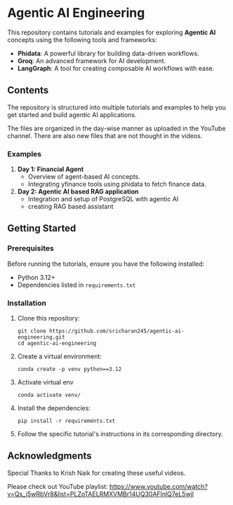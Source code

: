 # Agentic AI Engineering

This repository contains tutorials and examples for exploring **Agentic AI** concepts using the following tools and frameworks:  
- **Phidata**: A powerful library for building data-driven workflows.  
- **Groq**: An advanced framework for AI development.  
- **LangGraph**: A tool for creating composable AI workflows with ease.




## Contents
The repository is structured into multiple tutorials and examples to help you get started and build agentic AI applications. 

The files are organized in the day-wise manner as uploaded in the YouTube channel. There are also new files that are not thought in the videos.

### Examples
1. **Day 1: Financial Agent**  
   - Overview of agent-based AI concepts.  
   - Integrating yfinance tools using phidata to fetch finance data.  
2. **Day 2: Agentic AI based RAG application**
    - Integration and setup of PostgreSQL with agentic AI
    - creating RAG based assistant


## Getting Started

### Prerequisites
Before running the tutorials, ensure you have the following installed:  
- Python 3.12+  
- Dependencies listed in `requirements.txt`  

### Installation
1. Clone this repository:  
   ```
   git clone https://github.com/sricharan245/agentic-ai-engineering.git
   cd agentic-ai-engineering
   ```
2. Create a virtual environment:
    ```
    conda create -p venv python==3.12
    ```
3. Activate virtual env
    ```
    conda activate venv/
    ```
4. Install the dependencies:
    ```
    pip install -r requirements.txt
    ```
5. Follow the specific tutorial's instructions in its corresponding directory.

## Acknowledgments
Special Thanks to Krish Naik for creating these useful videos. 

Please check out YouTube playlist: https://www.youtube.com/watch?v=Qs_j5wRbVr8&list=PLZoTAELRMXVMBr14UQ30AFlnlQ7eL5wjl
